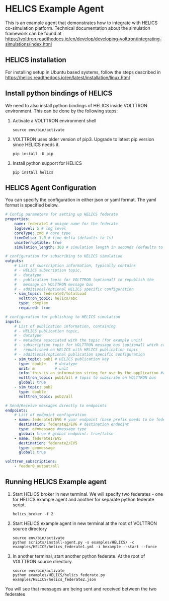 # HELICS Example Agent

This is an example agent that demonstrates how to integrate with HELICS co-simulation platform. Technical documentation 
about the simulation framework can be found at https://volttron.readthedocs.io/en/develop/developing-volttron/integrating-simulations/index.html
## HELICS installation
For installing setup in Ubuntu based systems, follow the steps described in 
https://helics.readthedocs.io/en/latest/installation/linux.html

## Install python bindings of HELICS

We need to also install python bindings of HELICS inside VOLTTRON environment. 
This can be done by the following steps:

1. Activate a VOLTTRON environment shell
    ````
    source env/bin/activate
    ````
2. VOLTTRON uses older version of pip3. Upgrade to latest pip version since HELICS needs it.
    ````
    pip install -U pip
    ````
3. Install python support for HELICS
    ````
    pip install helics
    ````

## HELICS Agent Configuration

You can specify the configuration in either json or yaml format.  The yaml format is specified
below. 

```` yml
# Config parameters for setting up HELICS federate
properties:
    name: federate1 # unique name for the federate
    loglevel: 5 # log level
    coreType: zmq # core type
    timeDelta: 1.0 # time delta (defaults to 1s)
    uninterruptible: true
    simulation_length: 360 # simulation length in seconds (defaults to 360s)

# configuration for subscribing to HELICS simulation
outputs:
    # List of subscription information, typically contains
    # - HELICS subscription topic,
    # - datatype
    # - publication topic for VOLTTRON (optional) to republish the
    #   message on VOLTTRON message bus
    # - additional/optional HELICS specific configuration
    - sim_topic: federate2/totalLoad
      volttron_topic: helics/abc
      type: complex
      required: true

# configuration for publishing to HELICS simulation
inputs:
    # List of publication information, containing
    # - HELICS publication topic,
    # - datatype
    # - metadata associated with the topic (for example unit)
    # - subscription topic for VOLTTRON message bus (optional) which can then be
    #   republished on HELICS with HELICS publication topic
    # - additional/optional publication specific configuration
    - sim_topic: pub1 # HELICS publication key
      type: double    # datatype
      unit: m         # unit
      info: this is an information string for use by the application #additional info
      volttron_topic: pub1/all # topic to subscribe on VOLTTRON bus
      global: true
    - sim_topic: pub2
      type: double
      volttron_topic: pub2/all

# Send/Receive messages directly to endpoints
endpoints:
    # List of endpoint configuration
    - name: federate1/EV6 # your endpoint (base prefix needs to be federate name, in our case it's "federate1")
      destination: federate2/EV6 # destination endpoint
      type: genmessage #message type
      global: true # global endpoint: true/false
    - name: federate1/EV5
      destination: federate2/EV5
      type: genmessage
      global: true

volttron_subscriptions:
    - feeder0_output/all

````

## Running HELICS Example agent

1. Start HELICS broker in new terminal. We will specify two federates - one for HELICS example agent and another for
separate python federate script.
    ````
    helics_broker -f 2
    ````
2. Start HELICS example agent in new terminal at the root of VOLTTRON source directory
    ````
    source env/bin/activate
    python scripts/install-agent.py -s examples/HELICS/ -c examples/HELICS/helics_federate1.yml -i hexample --start --force
    ````
3. In another terminal, start another python federate. At the root of VOLTTRON source directory.
    ````
    source env/bin/activate
    python examples/HELICS/helics_federate.py examples/HELICS/helics_federate2.json 
    ````

You will see that messages are being sent and received between the two federates

